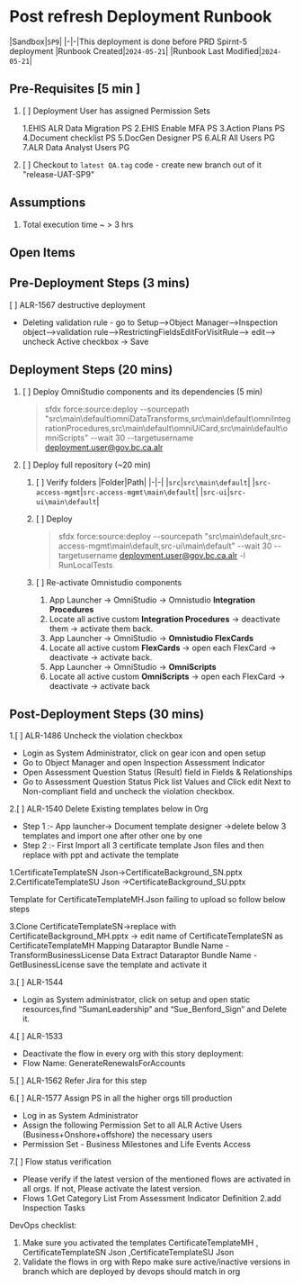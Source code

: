 # Post refresh Deployment Runbook

|Sandbox|`SP9`|
|-|-|This deployment is done before PRD Spirnt-5 deployment
|Runbook Created|`2024-05-21`|
|Runbook Last Modified|`2024-05-21`|

## Pre-Requisites [5 min ]

1. [ ] Deployment User has assigned Permission Sets

   1.EHIS ALR Data Migration PS
   2.EHIS Enable MFA PS
   3.Action Plans PS
   4.Document checklist PS
   5.DocGen Designer PS
   6.ALR All Users PG
   7.ALR Data Analyst Users PG

2. [ ] Checkout to `latest QA.tag` code  - create new branch out of it "release-UAT-SP9"

## Assumptions

1. Total execution time ~ > 3 hrs

## Open Items

## Pre-Deployment Steps (3 mins)

[ ] ALR-1567 destructive deployment

- Deleting validation rule - go to Setup-->Object Manager-->Inspection object-->validation rule-->RestrictingFieldsEditForVisitRule--> edit--> uncheck Active checkbox → Save 

## Deployment Steps (20 mins)

1. [ ] Deploy OmniStudio components and its dependencies (5 min)
   > sfdx force:source:deploy --sourcepath "src\main\default\omniDataTransforms,src\main\default\omniIntegrationProcedures,src\main\default\omniUiCard,src\main\default\omniScripts" --wait 30 --targetusername deployment.user@gov.bc.ca.alr

3. [ ]  Deploy full repository (~20 min)
   1. [ ] Verify folders
      |Folder|Path|
      |-|-|
      |`src`|`src\main\default`|
      |`src-access-mgmt`|`src-access-mgmt\main\default`|
      |`src-ui`|`src-ui\main\default`|
   
   2. [ ] Deploy 
      > sfdx force:source:deploy --sourcepath "src\main\default,src-access-mgmt\main\default,src-ui\main\default" --wait 30 --targetusername deployment.user@gov.bc.ca.alr -l RunLocalTests

   3. [ ] Re-activate Omnistudio components
      1. App Launcher -> OmniStudio -> Omnistudio **Integration Procedures**
      2. Locate all active custom **Integration Procedures** -> deactivate them -> activate them back.
      3. App Launcher -> OmniStudio -> **Omnistudio FlexCards**
      4. Locate all active custom **FlexCards** -> open each FlexCard -> deactivate -> activate back.
      5. App Launcher -> OmniStudio -> **OmniScripts**
      6. Locate all active custom **OmniScripts** -> open each FlexCard -> deactivate -> activate back

## Post-Deployment Steps (30 mins)

1.[ ] ALR-1486 Uncheck the violation checkbox

- Login as System Administrator, click on gear icon and open setup
- Go to Object Manager and open Inspection Assessment Indicator 
- Open Assessment Question Status (Result) field in Fields & Relationships
- Go to Assessment Question Status Pick list Values and Click edit Next to Non-compliant field and uncheck the violation checkbox.

2.[ ] ALR-1540 Delete Existing templates below in Org 

- Step 1 :- App launcher-> Document template designer ->delete below 3 templates and import one after other one by one
- Step 2 :- First Import all 3 certificate template Json files and then replace with ppt and activate the template

1.CertificateTemplateSN Json->CertificateBackground_SN.pptx
2.CertificateTemplateSU Json ->CertificateBackground_SU.pptx

Template for CertificateTemplateMH.Json failing to upload so follow below steps

3.Clone CertificateTemplateSN->replace with CertificateBackground_MH.pptx → edit name of CertificateTemplateSN as CertificateTemplateMH 
Mapping Dataraptor Bundle Name -TransformBusinessLicense
Data Extract Dataraptor Bundle Name - GetBusinessLicense
save the template and activate it

3.[ ] ALR-1544

- Login as System administrator, click on setup and open static resources,find “SumanLeadership“ and “Sue_Benford_Sign“ and Delete it.

4.[ ] ALR-1533

- Deactivate the flow in every org with this story deployment:
- Flow Name: GenerateRenewalsForAccounts

5.[ ] ALR-1562 Refer Jira for this step

6.[ ] ALR-1577 Assign PS in all the higher orgs till production

- Log in as System Administrator
- Assign the following Permission Set to all ALR Active Users (Business+Onshore+offshore) the necessary users 
- Permission Set - Business Milestones and Life Events Access

7.[ ] Flow status verification

- Please verify if the latest version of the mentioned flows are activated in all orgs. If not, Please activate the latest version.
- Flows 
 1.Get Category List From Assessment Indicator Definition
 2.add Inspection Tasks

DevOps checklist:

1. Make sure you activated the templates CertificateTemplateMH , CertificateTemplateSN Json ,CertificateTemplateSU Json
2. Validate the flows in org with Repo make sure active/inactive versions in branch which are deployed by devops should match in org